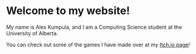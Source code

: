 # Welcome to my website!

My name is Alex Kumpula, and I am a Computing Science student at the University of Alberta.

You can check out some of the games I have made over at my [Itch.io page](https://alex-kumpula.itch.io/)!
